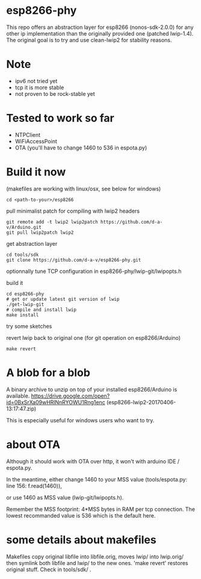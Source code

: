 
# esp8266-phy

This repo offers an abstraction layer for esp8266 (nonos-sdk-2.0.0) for any
other ip implementation than the originally provided one (patched lwip-1.4). 
The original goal is to try and use clean-lwip2 for stability reasons.

# Note

* ipv6 not tried yet
* tcp it is more stable
* not proven to be rock-stable yet

# Tested to work so far

* NTPClient
* WiFiAccessPoint
* OTA (you'll have to change 1460 to 536 in espota.py)

# Build it now
(makefiles are working with linux/osx, see below for windows)

```
cd <path-to-your>/esp8266
```

pull minimalist patch for compiling with lwip2 headers
```
git remote add -t lwip2 lwip2patch https://github.com/d-a-v/Arduino.git
git pull lwip2patch lwip2
```

get abstraction layer
```
cd tools/sdk
git clone https://github.com/d-a-v/esp8266-phy.git
```

optionnally tune TCP configuration in esp8266-phy/lwip-git/lwipopts.h

build it
```
cd esp8266-phy
# get or update latest git version of lwip
./get-lwip-git
# compile and install lwip
make install
```

try some sketches

revert lwip back to original one (for git operation on esp8266/Arduino)
```
make revert
```

# A blob for a blob

A binary archive to unzip on top of your installed esp8266/Arduino is
available.
https://drive.google.com/open?id=0BxSrXa09wHRlNnRYOWU1Rng1enc
(esp8266-lwip2-20170406-13:17:47.zip)

This is especially useful for windows users who want to try. 

# about OTA

Although it should work with OTA over http, it won't with arduino IDE / espota.py.

In the meantime, either change 1460 to your MSS value (tools/espota.py: line 156: f.read(1460)),

or use 1460 as MSS value (lwip-git/lwipopts.h).

Remember the MSS footprint: 4*MSS bytes in RAM per tcp connection.
The lowest recommanded value is 536 which is the default here.

# some details about makefiles

Makefiles copy original libfile into libfile.orig, moves lwip/ into
lwip.orig/ then symlink both libfile and lwip/ to the new ones.  'make
revert' restores original stuff. Check in tools/sdk/ .
